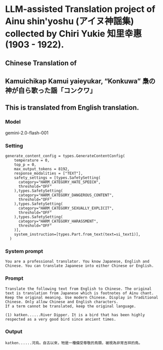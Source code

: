# LLM-assisted Translation project of Ainu shin'yoshu (アイヌ神謡集) collected by Chiri Yukie 知里幸惠 (1903 - 1922).

## Chinese Translation of

## Kamuichikap Kamui yaieyukar, “Konkuwa” 梟の神が自ら歌った謡「コンクワ」

## This is translated from English translation.

### Model
gemini-2.0-flash-001

### Setting
```
generate_content_config = types.GenerateContentConfig(
    temperature = 0,
    top_p = 0,
    max_output_tokens = 8192,
    response_modalities = ["TEXT"],
    safety_settings = [types.SafetySetting(
      category="HARM_CATEGORY_HATE_SPEECH",
      threshold="OFF"
    ),types.SafetySetting(
      category="HARM_CATEGORY_DANGEROUS_CONTENT",
      threshold="OFF"
    ),types.SafetySetting(
      category="HARM_CATEGORY_SEXUALLY_EXPLICIT",
      threshold="OFF"
    ),types.SafetySetting(
      category="HARM_CATEGORY_HARASSMENT",
      threshold="OFF"
    )],
    system_instruction=[types.Part.from_text(text=si_text1)],
  )
```

### System prompt
```
You are a professional translator. You know Japanese, English and Chinese. You can translate Japanese into either Chinese or English.
```

### Prompt
```
Translate the following text from English to Chinese. The original text is translation from Japanese which is footnotes of Ainu chant. 
Keep the original meaning. Use modern Chinese. Display in Traditional Chinese. Only allow Chinese and English characters.
If a term cannot be translated, keep the original language.

(1) katken......River Dipper. It is a bird that has been highly respected as a very good bird since ancient times.

```

### Output
```
katken......河烏。自古以來，牠是一種備受尊敬的鳥類，被視為非常吉祥的鳥。
```
